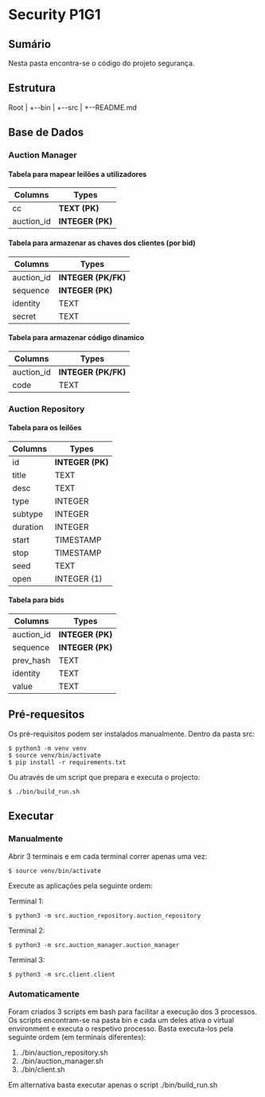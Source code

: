 # Security P1G1

## Sumário
Nesta pasta encontra-se o código do projeto segurança.

## Estrutura
Root
|
+--bin
|
+--src
|
+--README.md

## Base de Dados

### Auction Manager

#### Tabela para mapear leilões a utilizadores

|  Columns   |       Types      |
|------------|------------------|
| cc         | **TEXT (PK)**    |
| auction_id | **INTEGER (PK)** |

#### Tabela para armazenar as chaves dos clientes (por bid)

|  Columns   |         Types       |
|------------|---------------------|
| auction_id | **INTEGER (PK/FK)** |
| sequence   | **INTEGER (PK)**    |
| identity   | TEXT                |
| secret     | TEXT                |

#### Tabela para armazenar código dinamico 

|  Columns   |         Types       |
|------------|---------------------|
| auction_id | **INTEGER (PK/FK)** |
| code       | TEXT                |

### Auction Repository

#### Tabela para os leilões

| Columns  |       Types      |
|----------|------------------|
| id       | **INTEGER (PK)** |
| title    | TEXT             |
| desc     | TEXT             |
| type     | INTEGER          |
| subtype  | INTEGER          |
| duration | INTEGER          |
| start    | TIMESTAMP        |
| stop     | TIMESTAMP        |
| seed     | TEXT             |
| open     | INTEGER (1)      |

#### Tabela para bids

|   Columns   |       Types      |
|-------------|------------------|
| auction_id  | **INTEGER (PK)** |
| sequence    | **INTEGER (PK)** |
| prev_hash   | TEXT             |
| identity    | TEXT             |
| value       | TEXT             |

## Pré-requesitos
Os pré-requisitos podem ser instalados manualmente.
Dentro da pasta src:

```
$ python3 -m venv venv
$ source venv/bin/activate
$ pip install -r requirements.txt
```
Ou através de um script que prepara e executa o projecto:

```
$ ./bin/build_run.sh
```

## Executar

### Manualmente
Abrir 3 terminais e em cada terminal correr apenas uma vez:
```
$ source venv/bin/activate
```

Execute as aplicações pela seguinte ordem:

Terminal 1:
```
$ python3 -m src.auction_repository.auction_repository
```

Terminal 2:
```
$ python3 -m src.auction_manager.auction_manager
```

Terminal 3:
```
$ python3 -m src.client.client
```
### Automaticamente
Foram criados 3 scripts em bash para facilitar a execução dos 3 processos.
Os scripts encontram-se na pasta bin e cada um deles ativa o virtual environment e executa o respetivo processo.
Basta executa-los pela seguinte ordem (em terminais diferentes):
1. ./bin/auction_repository.sh
2. ./bin/auction_manager.sh
3. ./bin/client.sh

Em alternativa basta executar apenas o script ./bin/build_run.sh

